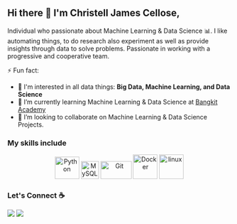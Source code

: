 ## Hi there 👋 I'm Christell James Cellose,

Individual who passionate about Machine Learning & Data Science :bar_chart:. I like automating things, to do research also experiment as well as provide insights through data to solve problems. Passionate in working with a progressive and cooperative team.


<!--
**christelljamescellose/christelljamescellose** is a ✨ _special_ ✨ repository because its `README.md` (this file) appears on your GitHub profile.

Here are some ideas to get you started:

- 🔭 I’m currently working on ...
- 🌱 I’m currently learning ...
- 👯 I’m looking to collaborate on ...
- 🤔 I’m looking for help with ...
- 💬 Ask me about ...
- 📫 How to reach me: ...
- 😄 Pronouns: ...
- ⚡ Fun fact: ...
-->

⚡ Fun fact:
- 🔭 I'm interested in all data things: **Big Data, Machine Learning, and Data Science**
- 🌱 I’m currently learning Machine Learning & Data Science at [Bangkit Academy](https://grow.google/intl/id_id/bangkit/)
- 👯 I’m looking to collaborate on Machine Learning & Data Science Projects.

### My skills include
<p align="center">
  <img title="Python" alt="Python" src="https://raw.githubusercontent.com/Thomas-George-T/Thomas-George-T/master/assets/python.svg" width="55" height="50" />
  <img title="MySQL" alt="MySQL" src="https://raw.githubusercontent.com/Thomas-George-T/Thomas-George-T/master/assets/mysql.svg" width="40" height="40" />
  <img title="Git" alt="Git" src="https://raw.githubusercontent.com/Thomas-George-T/Thomas-George-T/master/assets/git.svg" width="70" height="40" />
  <img title="Docker" alt="Docker" src="https://www.google.com/url?sa=i&url=https%3A%2F%2Ftypemill.net%2Fnews%2Fversion-1-5-3-3-docker-and-more&psig=AOvVaw1g8dS_NlRqUC_TYjLdRipD&ust=1717333868080000&source=images&cd=vfe&opi=89978449&ved=0CBUQjRxqFwoTCOiYxK69uoYDFQAAAAAdAAAAABAE" width="55" />
  <img title="Google Cloud" alt="linux" src="https://seeklogo.com/images/G/google-cloud-logo-ADE788217F-seeklogo.com.png" width="55" />
</p>
  
### Let's Connect :coffee:
<a target="_blank" href="https://www.linkedin.com/in/christell-james-cellose"><img src="https://img.shields.io/badge/-LinkedIn-0077B5?style=for-the-badge&logo=Linkedin&logoColor=white"></img></a>
<a target="_blank" href="mailto:christeljamescellose@gmail.com"><img src="https://img.shields.io/badge/-Gmail-D14836?style=for-the-badge&logo=Gmail&logoColor=white"></img></a>
